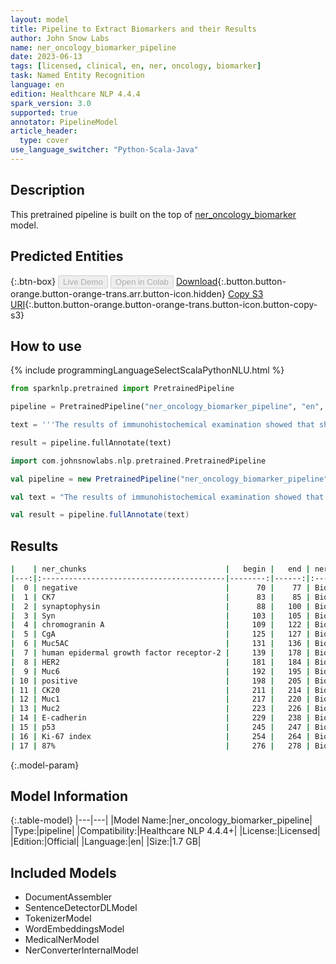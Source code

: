 ```yaml
---
layout: model
title: Pipeline to Extract Biomarkers and their Results
author: John Snow Labs
name: ner_oncology_biomarker_pipeline
date: 2023-06-13
tags: [licensed, clinical, en, ner, oncology, biomarker]
task: Named Entity Recognition
language: en
edition: Healthcare NLP 4.4.4
spark_version: 3.0
supported: true
annotator: PipelineModel
article_header:
  type: cover
use_language_switcher: "Python-Scala-Java"
---
```


## Description

This pretrained pipeline is built on the top of [ner_oncology_biomarker](https://nlp.johnsnowlabs.com/2022/11/24/ner_oncology_biomarker_en.html) model.

## Predicted Entities



{:.btn-box}
<button class="button button-orange" disabled>Live Demo</button>
<button class="button button-orange" disabled>Open in Colab</button>
[Download](https://s3.amazonaws.com/auxdata.johnsnowlabs.com/clinical/models/ner_oncology_biomarker_pipeline_en_4.4.4_3.0_1686655592110.zip){:.button.button-orange.button-orange-trans.arr.button-icon.hidden}
[Copy S3 URI](s3://auxdata.johnsnowlabs.com/clinical/models/ner_oncology_biomarker_pipeline_en_4.4.4_3.0_1686655592110.zip){:.button.button-orange.button-orange-trans.button-icon.button-copy-s3}

## How to use

<div class="tabs-box" markdown="1">
{% include programmingLanguageSelectScalaPythonNLU.html %}

```python
from sparknlp.pretrained import PretrainedPipeline

pipeline = PretrainedPipeline("ner_oncology_biomarker_pipeline", "en", "clinical/models")

text = '''The results of immunohistochemical examination showed that she tested negative for CK7, synaptophysin (Syn), chromogranin A (CgA), Muc5AC, human epidermal growth factor receptor-2 (HER2), and Muc6; positive for CK20, Muc1, Muc2, E-cadherin, and p53; the Ki-67 index was about 87%.'''

result = pipeline.fullAnnotate(text)
```
```scala
import com.johnsnowlabs.nlp.pretrained.PretrainedPipeline

val pipeline = new PretrainedPipeline("ner_oncology_biomarker_pipeline", "en", "clinical/models")

val text = "The results of immunohistochemical examination showed that she tested negative for CK7, synaptophysin (Syn), chromogranin A (CgA), Muc5AC, human epidermal growth factor receptor-2 (HER2), and Muc6; positive for CK20, Muc1, Muc2, E-cadherin, and p53; the Ki-67 index was about 87%."

val result = pipeline.fullAnnotate(text)
```
</div>



## Results

```bash
|    | ner_chunks                               |   begin |   end | ner_label        |   confidence |
|---:|:-----------------------------------------|--------:|------:|:-----------------|-------------:|
|  0 | negative                                 |      70 |    77 | Biomarker_Result |      0.9984  |
|  1 | CK7                                      |      83 |    85 | Biomarker        |      1       |
|  2 | synaptophysin                            |      88 |   100 | Biomarker        |      0.9995  |
|  3 | Syn                                      |     103 |   105 | Biomarker        |      0.9979  |
|  4 | chromogranin A                           |     109 |   122 | Biomarker        |      0.9692  |
|  5 | CgA                                      |     125 |   127 | Biomarker        |      0.9994  |
|  6 | Muc5AC                                   |     131 |   136 | Biomarker        |      0.9987  |
|  7 | human epidermal growth factor receptor-2 |     139 |   178 | Biomarker        |      0.99876 |
|  8 | HER2                                     |     181 |   184 | Biomarker        |      1       |
|  9 | Muc6                                     |     192 |   195 | Biomarker        |      0.9999  |
| 10 | positive                                 |     198 |   205 | Biomarker_Result |      0.9987  |
| 11 | CK20                                     |     211 |   214 | Biomarker        |      1       |
| 12 | Muc1                                     |     217 |   220 | Biomarker        |      0.9999  |
| 13 | Muc2                                     |     223 |   226 | Biomarker        |      0.9999  |
| 14 | E-cadherin                               |     229 |   238 | Biomarker        |      0.9999  |
| 15 | p53                                      |     245 |   247 | Biomarker        |      1       |
| 16 | Ki-67 index                              |     254 |   264 | Biomarker        |      0.99465 |
| 17 | 87%                                      |     276 |   278 | Biomarker_Result |      0.9814  |
```

{:.model-param}
## Model Information

{:.table-model}
|---|---|
|Model Name:|ner_oncology_biomarker_pipeline|
|Type:|pipeline|
|Compatibility:|Healthcare NLP 4.4.4+|
|License:|Licensed|
|Edition:|Official|
|Language:|en|
|Size:|1.7 GB|

## Included Models

- DocumentAssembler
- SentenceDetectorDLModel
- TokenizerModel
- WordEmbeddingsModel
- MedicalNerModel
- NerConverterInternalModel